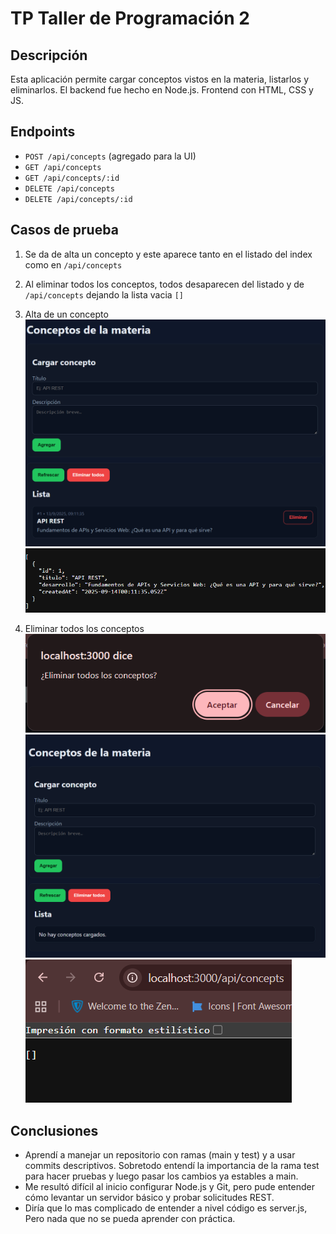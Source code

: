 # TP Taller de Programación 2

## Descripción 
Esta aplicación permite cargar conceptos vistos en la materia, listarlos y eliminarlos.
El backend fue hecho en Node.js. Frontend con HTML, CSS y JS.

## Endpoints
- `POST /api/concepts` (agregado para la UI)
- `GET /api/concepts` 
- `GET /api/concepts/:id`
- `DELETE /api/concepts`
- `DELETE /api/concepts/:id`

## Casos de prueba
1. Se da de alta un concepto y este aparece tanto en el listado del index como en `/api/concepts`
2. Al eliminar todos los conceptos, todos desaparecen del listado y de `/api/concepts` dejando la lista vacia `[]`

1. Alta de un concepto
![Alta concepto](./screenshots/Agregar_concepto.png)
![Api concepts](./screenshots/Api_concepts_agregar.png)

2. Eliminar todos los conceptos
![Boton eliminar](./screenshots/Boton_eliminar_todos.png)
![Listado vacío](./screenshots/Lista_vacia_eliminar_todos.png)
![Api concepts vacío](./screenshots/Api_concepts_todos_eliminados.png)

## Conclusiones
- Aprendí a manejar un repositorio con ramas (main y test) y a usar commits descriptivos. Sobretodo entendí la importancia de la rama test para hacer pruebas y luego pasar los cambios ya estables a main.
- Me resultó difícil al inicio configurar Node.js y Git, pero pude entender cómo levantar un servidor básico y probar solicitudes REST.
- Diría que lo mas complicado de entender a nivel código es server.js, Pero nada que no se pueda aprender con práctica.